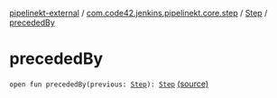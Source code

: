 [pipelinekt-external](../../index.md) / [com.code42.jenkins.pipelinekt.core.step](../index.md) / [Step](index.md) / [precededBy](./preceded-by.md)

# precededBy

`open fun precededBy(previous: `[`Step`](index.md)`): `[`Step`](index.md) [(source)](https://github.com/code42/pipelinekt/tree/master/core/src/main/kotlin/com/code42/jenkins/pipelinekt/core/step/Step.kt#L15)